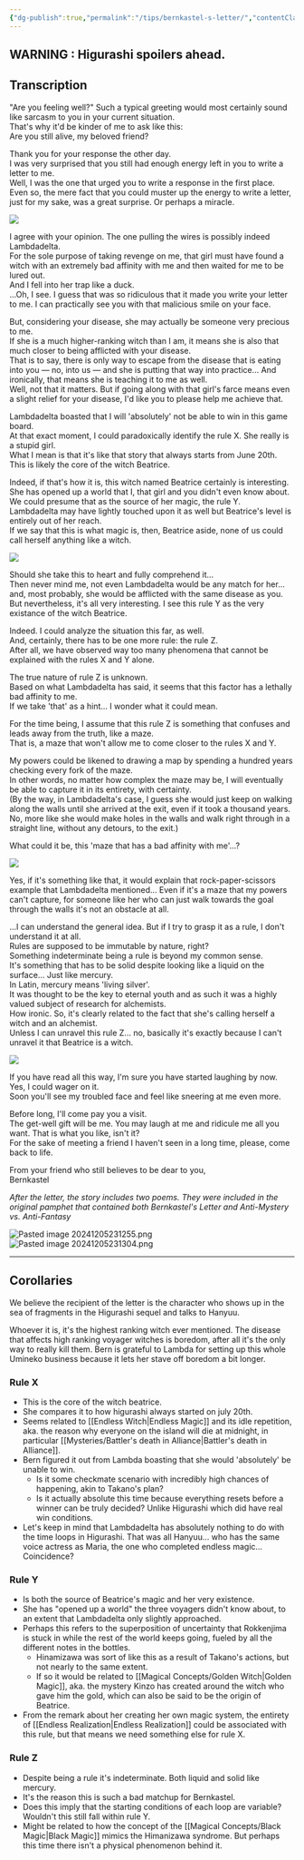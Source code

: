 ```yaml
---
{"dg-publish":true,"permalink":"/tips/bernkastel-s-letter/","contentClasses":"center-headings red-truth red-links blue-truth","created":"2025-02-27T17:44:11.803+01:00","updated":"2025-03-18T17:59:27.457+01:00"}
---
```



## WARNING : Higurashi spoilers ahead.
## Transcription

"Are you feeling well?" Such a typical greeting would most certainly sound like sarcasm to you in your current situation.  
That's why it'd be kinder of me to ask like this:  
Are you still alive, my beloved friend?  
  
Thank you for your response the other day.  
I was very surprised that you still had enough energy left in you to write a letter to me.  
Well, I was the one that urged you to write a response in the first place.  
Even so, the mere fact that you could muster up the energy to write a letter, just for my sake, was a great surprise. Or perhaps a miracle.  
  
![](https://lparchive.org/Umineko-no-Naku-Koro-ni/Update%20182/2-Bern2.jpg)  
  
  
I agree with your opinion. The one pulling the wires is possibly indeed Lambdadelta.  
For the sole purpose of taking revenge on me, that girl must have found a witch with an extremely bad affinity with me and then waited for me to be lured out.  
And I fell into her trap like a duck.  
...Oh, I see. I guess that was so ridiculous that it made you write your letter to me. I can practically see you with that malicious smile on your face.  
  
But, considering your disease, she may actually be someone very precious to me.  
If she is a much higher-ranking witch than I am, it means she is also that much closer to being afflicted with your disease.  
That is to say, there is only way to escape from the disease that is eating into you — no, into us — and she is putting that way into practice... And ironically, that means she is teaching it to me as well.  
Well, not that it matters. But if going along with that girl's farce means even a slight relief for your disease, I'd like you to please help me achieve that.  
  
Lambdadelta boasted that I will 'absolutely' not be able to win in this game board.  
At that exact moment, I could paradoxically identify the rule X. She really is a stupid girl.  
What I mean is that it's like that story that always starts from June 20th. This is likely the core of the witch Beatrice.  
  
Indeed, if that's how it is, this witch named Beatrice certainly is interesting.  
She has opened up a world that I, that girl and you didn't even know about.  
We could presume that as the source of her magic, the rule Y.  
Lambdadelta may have lightly touched upon it as well but Beatrice's level is entirely out of her reach.  
If we say that this is what magic is, then, Beatrice aside, none of us could call herself anything like a witch.  
  
![](https://lparchive.org/Umineko-no-Naku-Koro-ni/Update%20182/3-Bern3.jpg)  
  
  
Should she take this to heart and fully comprehend it...  
Then never mind me, not even Lambdadelta would be any match for her... and, most probably, she would be afflicted with the same disease as you.  
But nevertheless, it's all very interesting. I see this rule Y as the very existance of the witch Beatrice.  
  
Indeed. I could analyze the situation this far, as well.  
And, certainly, there has to be one more rule: the rule Z.  
After all, we have observed way too many phenomena that cannot be explained with the rules X and Y alone.  
  
The true nature of rule Z is unknown.  
Based on what Lambdadelta has said, it seems that this factor has a lethally bad affinity to me.  
If we take 'that' as a hint... I wonder what it could mean.  
  
For the time being, I assume that this rule Z is something that confuses and leads away from the truth, like a maze.  
That is, a maze that won't allow me to come closer to the rules X and Y.  
  
My powers could be likened to drawing a map by spending a hundred years checking every fork of the maze.  
In other words, no matter how complex the maze may be, I will eventually be able to capture it in its entirety, with certainty.  
(By the way, in Lambdadelta's case, I guess she would just keep on walking along the walls until she arrived at the exit, even if it took a thousand years. No, more like she would make holes in the walls and walk right through in a straight line, without any detours, to the exit.)  
  
What could it be, this 'maze that has a bad affinity with me'...?  
  
![](https://lparchive.org/Umineko-no-Naku-Koro-ni/Update%20182/4-Bern4.jpg)  
  
  
Yes, if it's something like that, it would explain that rock-paper-scissors example that Lambdadelta mentioned... Even if it's a maze that my powers can't capture, for someone like her who can just walk towards the goal through the walls it's not an obstacle at all.  
  
...I can understand the general idea. But if I try to grasp it as a rule, I don't understand it at all.  
Rules are supposed to be immutable by nature, right?  
Something indeterminate being a rule is beyond my common sense.  
It's something that has to be solid despite looking like a liquid on the surface... Just like mercury.  
In Latin, mercury means 'living silver'.  
It was thought to be the key to eternal youth and as such it was a highly valued subject of research for alchemists.  
How ironic. So, it's clearly related to the fact that she's calling herself a witch and an alchemist.  
Unless I can unravel this rule Z... no, basically it's exactly because I can't unravel it that Beatrice is a witch.  
  
![](https://lparchive.org/Umineko-no-Naku-Koro-ni/Update%20182/5-Bern5.jpg)  
  
If you have read all this way, I'm sure you have started laughing by now. Yes, I could wager on it.  
Soon you'll see my troubled face and feel like sneering at me even more.  
  
Before long, I'll come pay you a visit.  
The get-well gift will be me. You may laugh at me and ridicule me all you want. That is what you like, isn't it?  
For the sake of meeting a friend I haven't seen in a long time, please, come back to life.  
  
From your friend who still believes to be dear to you,  
Bernkastel  
  
_After the letter, the story includes two poems. They were included in the original pamphet that contained both Bernkastel's Letter and Anti-Mystery vs. Anti-Fantasy_

![Pasted image 20241205231255.png](/img/user/Attachments/Pasted%20image%2020241205231255.png)
![Pasted image 20241205231304.png](/img/user/Attachments/Pasted%20image%2020241205231304.png)

---
## Corollaries

We believe the recipient of the letter is the character who shows up in the sea of fragments in the Higurashi sequel and talks to Hanyuu.

Whoever it is, it's the highest ranking witch ever mentioned.
The disease that affects high ranking voyager witches is boredom, after all it's the only way to really kill them. Bern is grateful to Lambda for setting up this whole Umineko business because it lets her stave off boredom a bit longer.

### Rule X
- This is the core of the witch beatrice.
- She compares it to how higurashi always started on july 20th.
- Seems related to [[Endless Witch\|Endless Magic]] and its idle repetition, aka. the reason why everyone on the island will die at midnight, in particular [[Mysteries/Battler's death in Alliance\|Battler's death in Alliance]].
- Bern figured it out from Lambda boasting that she would 'absolutely' be unable to win.
	- Is it some checkmate scenario with incredibly high chances of happening, akin to Takano's plan?
	- Is it actually absolute this time because everything resets before a winner can be truly decided? Unlike Higurashi which did have real win conditions.
- Let's keep in mind that Lambdadelta has absolutely nothing to do with the time loops in Higurashi. That was all Hanyuu... who has the same voice actress as Maria, the one who completed endless magic... Coincidence?
### Rule Y
- Is both the source of Beatrice's magic and her very existence.
- She has "opened up a world" the three voyagers didn't know about, to an extent that Lambdadelta only slightly approached.
- Perhaps this refers to the superposition of uncertainty that Rokkenjima is stuck in while the rest of the world keeps going, fueled by all the different notes in the bottles. 
	- Hinamizawa was sort of like this as a result of Takano's actions, but not nearly to the same extent.
	- If so it would be related to [[Magical Concepts/Golden Witch\|Golden Magic]], aka. the mystery Kinzo has created around the witch who gave him the gold, which can also be said to be the origin of Beatrice.
- From the remark about her creating her own magic system, the entirety of [[Endless Realization\|Endless Realization]] could be associated with this rule, but that means we need something else for rule X.
### Rule Z
- Despite being a rule it's indeterminate. Both liquid and solid like mercury.
- It's the reason this is such a bad matchup for Bernkastel.
- Does this imply that the starting conditions of each loop are variable? Wouldn't this still fall within rule Y.
- Might be related to how the concept of the [[Magical Concepts/Black Magic\|Black Magic]] mimics the Himanizawa syndrome. But perhaps this time there isn't a physical phenomenon behind it.
